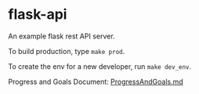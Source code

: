 # flask-api
An example flask rest API server.

To build production, type `make prod`.

To create the env for a new developer, run `make dev_env`.

Progress and Goals Document: 
[ProgressAndGoals.md](ProgressAndGoals.md)
